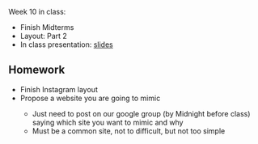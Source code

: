 Week 10 in class:
<ul>
<li>Finish Midterms</li>
<li>Layout: Part 2</li>
<li>In class presentation: <a href="https://docs.google.com/presentation/d/1d9H5y22Fl92yHTwPXKYI2KJPTY25PPrOAwGm5L7PwCc/edit#slide=id.p">slides</a></li>
</ul>

<h2>Homework</h2>
<ul>
<li>Finish Instagram layout</li>
<li>Propose a website you are going to mimic</li>
<ul>
<li>Just need to post on our google group (by Midnight before class) saying which site you want to mimic and why</li>
<li>Must be a common site, not to difficult, but not too simple</li>
</ul>

</ul>
